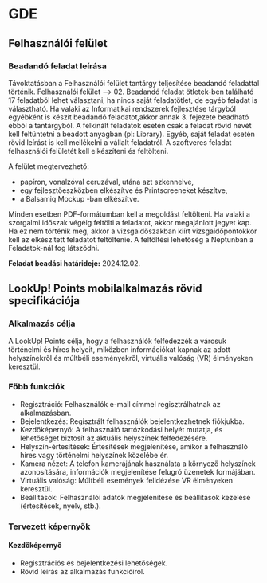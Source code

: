 # GDE
## Felhasználói felület
### Beadandó feladat leírása
Távoktatásban a Felhasználói felület tantárgy teljesítése beadandó feladattal történik. Felhasználói felület --> 02. Beadandó feladat ötletek-ben található 17 feladatból lehet választani, ha nincs saját feladatötlet, de egyéb feladat is választható. Ha valaki az Informatikai rendszerek fejlesztése tárgyból egyébként is készít beadandó feladatot,akkor annak 3. fejezete beadható ebből a tantárgyból. A felkínált feladatok esetén csak a feladat rövid nevét kell feltüntetni a beadott anyagban (pl: Library). Egyéb, saját feladat esetén rövid leírást is kell mellékelni a vállalt feladatról. A szoftveres feladat felhasználói felületét kell elkészíteni és feltölteni.

A felület megtervezhető:
- papíron, vonalzóval ceruzával, utána azt szkennelve,
- egy fejlesztőeszközben elkészítve és Printscreeneket készítve,
- a Balsamiq Mockup -ban elkészítve.

Minden esetben PDF-formátumban kell a megoldást feltölteni. Ha valaki a szorgalmi időszak végéig feltölti a feladatot, akkor megajánlott jegyet kap. Ha ez nem történik meg, akkor a vizsgaidőszakban kiírt vizsgaidőpontokkor kell az elkészített feladatot feltöltenie. A feltöltési lehetőség a Neptunban a Feladatok-nál fog látszódni.

**Feladat beadási határideje:** 2024.12.02.
## LookUp! Points mobilalkalmazás rövid specifikációja
### Alkalmazás célja
A LookUp! Points célja, hogy a felhasználók felfedezzék a városuk történelmi és híres helyeit, miközben információkat kapnak az adott helyszínekről és múltbéli eseményekről, virtuális valóság (VR) élményeken keresztül.
### Főbb funkciók
- Regisztráció: Felhasználók e-mail címmel regisztrálhatnak az alkalmazásban.
- Bejelentkezés: Regisztrált felhasználók bejelentkezhetnek fiókjukba.
- Kezdőképernyő: A felhasználó tartózkodási helyét mutatja, és lehetőséget biztosít az aktuális helyszínek felfedezésére.
- Helyszín-értesítések: Értesítések megjelenítése, amikor a felhasználó híres vagy történelmi helyszínek közelébe ér.
- Kamera nézet: A telefon kamerájának használata a környező helyszínek azonosítására, információk megjelenítése felugró üzenetek formájában.
- Virtuális valóság: Múltbéli események felidézése VR élményeken keresztül.
- Beállítások: Felhasználói adatok megjelenítése és beállítások kezelése (értesítések, nyelv, stb.).
### Tervezett képernyők
#### Kezdőképernyő
- Regisztrációs és bejelentkezési lehetőségek.
- Rövid leírás az alkalmazás funkcióiról.

